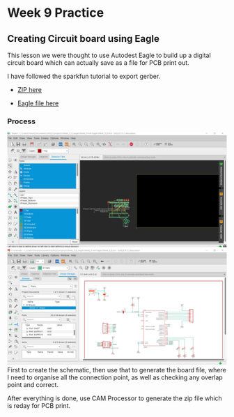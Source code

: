 # Week 9 Practice

## Creating Circuit board using Eagle

This lesson we were thought to use Autodest Eagle to build up a digital circuit board which can actually save as a file for PCB print out. 

I have followed the sparkfun tutorial to export gerber. 

* [ZIP here](https://github.com/muziFiona/Uni-Response/blob/master/Advanced-Physical-Computing/Week_9/Media/Week_8.zip)

* [Eagle file here](https://github.com/muziFiona/Uni-Response/tree/master/Advanced-Physical-Computing/Week_9/Media/Week08-EagleProject)

### Process
![Software Progress](https://github.com/muziFiona/Uni-Response/blob/master/Advanced-Physical-Computing/Week_9/Media/2019-12-01%20020725.jpg)
![Software Progress](https://github.com/muziFiona/Uni-Response/blob/master/Advanced-Physical-Computing/Week_9/Media/2019-12-01%20020725-2.jpg)
First to create the schematic, then use that to generate the board file, where I need to organise all the connection point, as well as checking any overlap point and correct. 

After everything is done, use CAM Processor to generate the zip file which is reday for PCB print. 